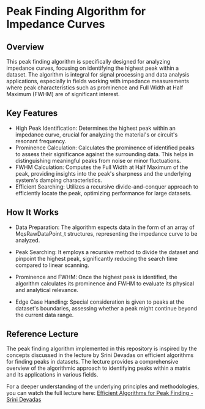 # Peak Finding Algorithm for Impedance Curves
## Overview
This peak finding algorithm is specifically designed for analyzing impedance curves, focusing on identifying the highest peak within a dataset. The algorithm is integral for signal processing and data analysis applications, especially in fields working with impedance measurements where peak characteristics such as prominence and Full Width at Half Maximum (FWHM) are of significant interest.

## Key Features
- High Peak Identification: Determines the highest peak within an impedance curve, crucial for analyzing the material's or circuit's resonant frequency.
- Prominence Calculation: Calculates the prominence of identified peaks to assess their significance against the surrounding data. This helps in distinguishing meaningful peaks from noise or minor fluctuations.
- FWHM Calculation: Computes the Full Width at Half Maximum of the peak, providing insights into the peak's sharpness and the underlying system's damping characteristics.
- Efficient Searching: Utilizes a recursive divide-and-conquer approach to efficiently locate the peak, optimizing performance for large datasets.

## How It Works
- Data Preparation: The algorithm expects data in the form of an array of MqsRawDataPoint_t structures, representing the impedance curve to be analyzed.

- Peak Searching: It employs a recursive method to divide the dataset and pinpoint the highest peak, significantly reducing the search time compared to linear scanning.

- Prominence and FWHM: Once the highest peak is identified, the algorithm calculates its prominence and FWHM to evaluate its physical and analytical relevance.

- Edge Case Handling: Special consideration is given to peaks at the dataset's boundaries, assessing whether a peak might continue beyond the current data range.

## Reference Lecture
The peak finding algorithm implemented in this repository is inspired by the concepts discussed in the lecture by Srini Devadas on efficient algorithms for finding peaks in datasets. The lecture provides a comprehensive overview of the algorithmic approach to identifying peaks within a matrix and its applications in various fields.

For a deeper understanding of the underlying principles and methodologies, you can watch the full lecture here: [Efficient Algorithms for Peak Finding - Srini Devadas](https://youtu.be/HtSuA80QTyo)

